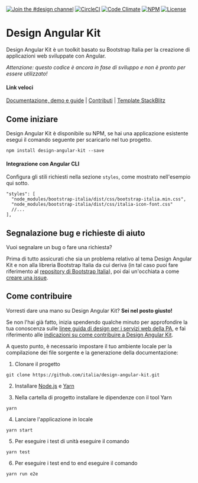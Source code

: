 [![Join the #design channel](https://img.shields.io/badge/Slack%20channel-%23design-blue.svg)](https://developersitalia.slack.com/messages/C7VPAUVB3/)
[![CircleCI](https://img.shields.io/circleci/project/github/italia/design-angular-kit/master.svg)](https://circleci.com/gh/italia/design-angular-kit)
[![Code Climate](https://img.shields.io/codeclimate/maintainability/italia/design-angular-kit.svg)](https://codeclimate.com/github/italia/design-angular-kit/maintainability)
[![NPM](https://img.shields.io/npm/v/design-angular-kit.svg)](https://www.npmjs.com/package/design-angular-kit)
[![License](https://img.shields.io/github/license/italia/design-angular-kit.svg)](https://github.com/italia/design-angular-kit/blob/master/LICENSE)

# Design Angular Kit

Design Angular Kit è un toolkit basato su Bootstrap Italia per la creazione di applicazioni web sviluppate con Angular.

_Attenzione: questo codice è ancora in fase di sviluppo e non è pronto per essere utilizzato!_

#### Link veloci
[Documentazione, demo e guide](https://italia.github.io/design-angular-kit/) |
[Contributi](https://github.com/italia/design-angular-kit/blob/master/CONTRIBUTING.md) |
[Template StackBlitz](https://stackblitz.com/edit/design-angular-kit-issue)

## Come iniziare

Design Angular Kit è disponibile su NPM, se hai una applicazione esistente esegui il comando seguente per scaricarlo nel tuo progetto.
```
npm install design-angular-kit --save
```

#### Integrazione con Angular CLI
Configura gli stili richiesti nella sezione `styles`, come mostrato nell'esempio qui sotto.
```
"styles": [
  "node_modules/bootstrap-italia/dist/css/bootstrap-italia.min.css",
  "node_modules/bootstrap-italia/dist/css/italia-icon-font.css"
  //...
],
```

## Segnalazione bug e richieste di aiuto

Vuoi segnalare un bug o fare una richiesta?

Prima di tutto assicurati che sia un problema relativo al tema Design Angular Kit e non alla libreria Bootstrap Italia da cui deriva 
(in tal caso puoi fare riferimento al [repository di Bootstrap Italia](https://github.com/italia/bootstrap-italia)), poi
dai un'occhiata a come [creare una issue](https://github.com/italia/design-angular-kit/blob/master/CONTRIBUTING.md#creare-una-issue).

## Come contribuire

Vorresti dare una mano su Design Angular Kit? **Sei nel posto giusto!**
 
Se non l'hai già fatto, inizia spendendo qualche minuto per approfondire la tua conoscenza sulle
[linee guida di design per i servizi web della PA](https://design-italia.readthedocs.io/it/stable/index.html),
e fai riferimento alle [indicazioni su come contribuire a Design Angular Kit](https://github.com/italia/design-angular-kit/blob/master/CONTRIBUTING.md).

A questo punto, è necessario impostare il tuo ambiente locale per la compilazione dei file sorgente e la generazione
della documentazione:

1. Clonare il progetto

```
git clone https://github.com/italia/design-angular-kit.git
```

2. Installare [Node.js](https://nodejs.org) e [Yarn](https://yarnpkg.com)

3. Nella cartella di progetto installare le dipendenze con il tool Yarn

```
yarn
```

4. Lanciare l'applicazione in locale

```
yarn start
```

5. Per eseguire i test di unità eseguire il comando

```
yarn test
```

6. Per eseguire i test end to end eseguire il comando

```
yarn run e2e
```
